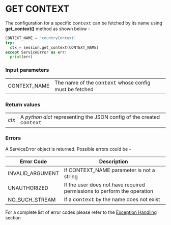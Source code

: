 # GET CONTEXT

The configuration for a specific <span style="font-family:Courier New;">context</span> can be fetched by its name using **get_context()** 
method as shown below -

```python
CONTEXT_NAME = 'countryContext'
try:
  ctx = session.get_context(CONTEXT_NAME)
except ServiceError as err:
  print(err)
```
### Input parameters

|              |                                                                                                    |
| ------------ | -------------------------------------------------------------------------------------------------- |
| CONTEXT_NAME | The name of the <span style="font-family:Courier New;">context</span> whose config must be fetched |

### Return values

|       |                                                                                                                   |
| ----- | ----------------------------------------------------------------------------------------------------------------- |
| _ctx_ | A _python dict_ representing the JSON config of the created <span style="font-family:Courier New;">context</span> |

### Errors

A ServiceError object is returned. Possible errors could be -

| Error Code       | Description                                                                           |
| ---------------- | ------------------------------------------------------------------------------------- |
| INVALID_ARGUMENT | If CONTEXT_NAME parameter is not a string                                             |
| UNAUTHORIZED     | If the user does not have required permissions to perform the operation               |
| NO_SUCH_STREAM   | If a <span style="font-family:Courier New;">context</span> by the name does not exist |

For a complete list of error codes please refer to the [Exception Handling](https://bios.isima.io/docs/content/developer-guide/exceptions) section
